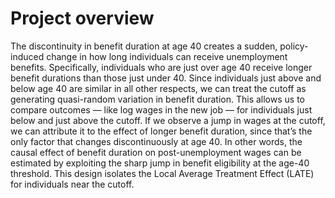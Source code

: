 # Project overview
The discontinuity in benefit duration at age 40 creates a sudden, policy-induced change in how
long individuals can receive unemployment benefits. Specifically, individuals who are just over
age 40 receive longer benefit durations than those just under 40.
Since individuals just above and below age 40 are similar in all other respects, we can treat
the cutoff as generating quasi-random variation in benefit duration.
This allows us to compare outcomes — like log wages in the new job — for individuals just
below and just above the cutoff. If we observe a jump in wages at the cutoff, we can attribute it
to the effect of longer benefit duration, since that’s the only factor that changes discontinuously
at age 40.
In other words, the causal effect of benefit duration on post-unemployment wages can be
estimated by exploiting the sharp jump in benefit eligibility at the age-40 threshold. This
design isolates the Local Average Treatment Effect (LATE) for individuals near the cutoff.
